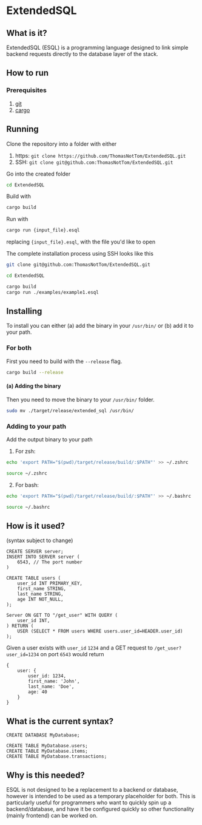 # ExtendedSQL

## What is it?

ExtendedSQL (ESQL) is a programming language designed to link simple backend requests directly to the database layer of the stack.

## How to run

### Prerequisites

1. [git](https://git-scm.com/downloads)
2. [cargo](https://doc.rust-lang.org/cargo/getting-started/installation.html)

## Running

Clone the repository into a folder with either

1. https: `git clone https://github.com/ThomasNotTom/ExtendedSQL.git`
2. SSH: `git clone git@github.com:ThomasNotTom/ExtendedSQL.git`

Go into the created folder

```Bash
cd ExtendedSQL
```

Build with

```Bash
cargo build
```

Run with

```Bash
cargo run {input_file}.esql
```

replacing `{input_file}.esql`, with the file you'd like to open

The complete installation process using SSH looks like this

```Bash
git clone git@github.com:ThomasNotTom/ExtendedSQL.git

cd ExtendedSQL

cargo build
cargo run ./examples/example1.esql
```

## Installing

To install you can either (a) add the binary in your `/usr/bin/` or (b) add it to your path.

### For both

First you need to build with the `--release` flag.

```Bash
cargo build --release
```

#### (a) Adding the binary

Then you need to move the binary to your `/usr/bin/` folder.

```Bash
sudo mv ./target/release/extended_sql /usr/bin/
```

### Adding to your path

Add the output binary to your path

1. For zsh:

```Bash
echo 'export PATH="$(pwd)/target/release/build/:$PATH"' >> ~/.zshrc

source ~/.zshrc
```

2. For bash:

```Bash
echo 'export PATH="$(pwd)/target/release/build/:$PATH"' >> ~/.bashrc

source ~/.bashrc
```

## How is it used?

(syntax subject to change)

```
CREATE SERVER server;
INSERT INTO SERVER server (
    6543, // The port number
)

CREATE TABLE users (
    user_id INT PRIMARY_KEY,
    first_name STRING,
    last_name STRING,
    age INT NOT_NULL,
);

Server ON GET TO "/get_user" WITH QUERY (
    user_id INT,
) RETURN (
    USER (SELECT * FROM users WHERE users.user_id=HEADER.user_id)
);
```

Given a user exists with `user_id` `1234` and a GET request to `/get_user?user_id=1234` on port `6543` would return

```JS
{
    user: {
        user_id: 1234,
        first_name: 'John',
        last_name: 'Doe',
        age: 40
    }
}
```

## What is the current syntax?

```
CREATE DATABASE MyDatabase;

CREATE TABLE MyDatabase.users;
CREATE TABLE MyDatabase.items;
CREATE TABLE MyDatabase.transactions;
```

## Why is this needed?

ESQL is not designed to be a replacement to a backend or database, however is intended to be used as a temporary placeholder for both. This is particularly useful for programmers who want to quickly spin up a backend/database, and have it be configured quickly so other functionality (mainly frontend) can be worked on.
